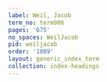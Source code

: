 ```yaml
---
label: Weil, Jacob
term_no: term906
pages: '675'
no_spaces: WeilJacob
pid: weiljacob
order: '1009'
layout: generic_index_term
collection: index-headings
---
```

